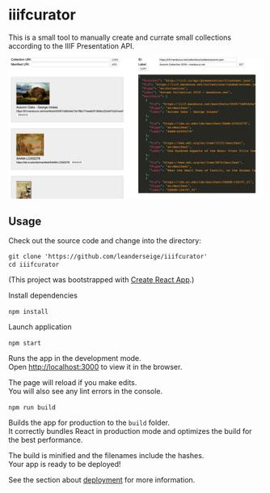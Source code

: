 # iiifcurator

This is a small tool to manually create and currate small collections according to the IIIF Presentation API.

![iiifcurator screenshot](screenshot.png)

## Usage

Check out the source code and change into the directory:

```
git clone 'https://github.com/leanderseige/iiifcurator'
cd iiifcurator
```

(This project was bootstrapped with [Create React App](https://github.com/facebook/create-react-app).)

Install dependencies

`npm install`

Launch application

`npm start`

Runs the app in the development mode.<br />
Open [http://localhost:3000](http://localhost:3000) to view it in the browser.

The page will reload if you make edits.<br />
You will also see any lint errors in the console.

`npm run build`

Builds the app for production to the `build` folder.<br />
It correctly bundles React in production mode and optimizes the build for the best performance.

The build is minified and the filenames include the hashes.<br />
Your app is ready to be deployed!

See the section about [deployment](https://facebook.github.io/create-react-app/docs/deployment) for more information.
